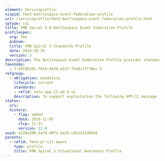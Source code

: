 ```yaml
---
element: Serviceprofile
nispid: fmn3-battlespace-event-federation-profile
url: /serviceprofile/fmn3-battlespace-event-federation-profile.html
sptype: coi
title: FMN Spiral 3.0 Battlespace Event Federation Profile
profilespec:
  org: fmn
  pubnum: 
  title: FMN Spiral 3 Standards Profile
  date: 2018-10-26
  version: 3
description: The Battlespace Event Federation Profile provides standards and guidance to support the exchange of information on significant incidents, important events, trends and activities within a coalition network or a federation of networks.
taxonomy:
  - T-54f06201-f6f4-4939-a537-75a0c1ff70bc-X
refgroup:
  - obligation: mandatory
    lifecycle: current
    standards: 
    - refid: nato-app-11-ed.d-v2
    description: To support exploitation the following APP-11 message formats MUST be supported (MTF Identifier, MTF Index Ref Number)  Incident Report (INCREP, A078)Incident Spot Report (INCSPOTREP, J006)Troops in Contact SALTA format (SALTATIC, A073)Events Report (EVENTREP, J092)Improvised Explosive Device Report (IEDREP, A075) The INCREP is used to report any significant incident caused by terrorism, civil unrest, natural disaster, or media activity. The INCSPOTREP is used to provide time critical information on important events that have an immediate impact on operations. The SALTATIC is used to report troops in contact, the report should be made as soon as possible by the unit that has come under some form of attack. It uses the following basic format  Size of enemy, Action of enemy, Location, Time and Action taken. The EVENTREP is used to provide the chain of command information about important Events, trends and activities that do not have an element of extreme urgency, but do influence on-going operations The IEDREP is sent when an IED has been encountered. It identifies the hazard area, tactical situation, operational priorities and the unit affected. This initial report should be followed by normal EOD/Engineer reporting requirements.
status:
  uri: 
  history: 
    - flag: added
      date: 2018-11-07
      rfcp: 11-57
      version: 12.0
uuid: e22be390-6afd-4071-ba19-c92a323d8456
parents:
  - refid: fmn3-pr-sit-aware
    type: profile
    title: FMN Spiral 3 Situational Awareness Profile
---
```

